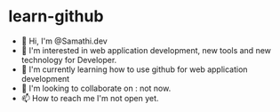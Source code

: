 # learn-github

- 👋 Hi, I'm @Samathi.dev
- 👀 I'm interested in web application development, new tools and new technology for Developer.
- 🌱 I'm currently learning how to use github for web application development
- 💞️ I'm looking to collaborate on :  not now.
- 📫 How to reach me I'm not open yet.

<!---
samathi-dev/samathi-dev is a ✨ special ✨ repository because its `README.md` (this file) appears on your GitHub profile.
You can click the Preview link to take a look at your changes.
--->
